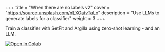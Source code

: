 +++
title = "When there are no labels v2"
cover = "https://source.unsplash.com/nLXOatvTaLo"
description = "Use LLMs to generate labels for a classifier"
weight = 3
+++

Train a classifier with SetFit and Argilla using zero-shot learning - and an LLM.

[![Open In Colab](https://colab.research.google.com/assets/colab-badge.svg)](https://colab.research.google.com/github/rjuro/unistra-nlp2024/blob/main/notebooks/UNISTRA-03-ZeroShot-classifier-argilla-setfit-LLM.ipynb)

